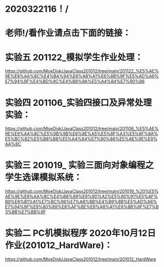 # 2020322116！/

# 老师!/看作业请点击下面的链接：

# 实验五 201122_模拟学生作业处理：
https://github.com/MoeDisk/JavaClass201012/tree/main/201122_%E5%AE%9E%E9%AA%8C%E4%BA%94%E6%A8%A1%E6%8B%9F%E5%AD%A6%E7%94%9F%E4%BD%9C%E4%B8%9A%E5%A4%84%E7%90%86

# 实验四 201106_实验四接口及异常处理实验：
https://github.com/MoeDisk/JavaClass201012/tree/main/201106_%E5%AE%9E%E9%AA%8C%E5%9B%9B%E6%8E%A5%E5%8F%A3%E5%8F%8A%E5%BC%82%E5%B8%B8%E5%A4%84%E7%90%86%E5%AE%9E%E9%AA%8C

# 实验三 201019_ 实验三面向对象编程之学生选课模拟系统：
https://github.com/MoeDisk/JavaClass201012/tree/main/201019_%20%E5%AE%9E%E9%AA%8C%E4%B8%89%E9%9D%A2%E5%90%91%E5%AF%B9%E8%B1%A1%E7%BC%96%E7%A8%8B%E4%B9%8B%E5%AD%A6%E7%94%9F%E9%80%89%E8%AF%BE%E6%A8%A1%E6%8B%9F%E7%B3%BB%E7%BB%9F

# 实验二 PC机模拟程序 2020年10月12日作业(201012_HardWare)：
https://github.com/MoeDisk/JavaClass201012/tree/main/201012_HardWare
